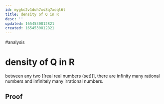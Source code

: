 ```yaml
---
id: mygkc2v1duh7xs8q7xoql6t
title: density of Q in R
desc: ''
updated: 1654530812821
created: 1654530812821
---
```

#analysis 
# density of Q in R
between any two [[real real numbers (set)]], there are infinity many rational numbers and infinitely many irrational numbers.
## Proof

